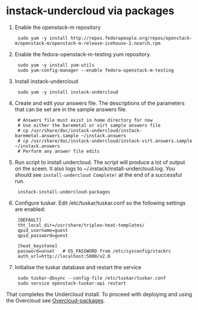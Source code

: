 instack-undercloud via packages
===============================
    
1. Enable the openstack-m repository

        sudo yum -y install http://repos.fedorapeople.org/repos/openstack-m/openstack-m/openstack-m-release-icehouse-2.noarch.rpm

1. Enable the fedora-openstack-m-testing yum repository.

        sudo yum -y install yum-utils
        sudo yum-config-manager --enable fedora-openstack-m-testing

2. Install instack-undercloud

        sudo yum -y install instack-undercloud

2. Create and edit your answers file. The descriptions of the parameters that
   can be set are in the sample answers file.

        # Answers file must exist in home directory for now
        # Use either the baremetal or virt sample answers file
        # cp /usr/share/doc/instack-undercloud/instack-baremetal.answers.sample ~/instack.answers
        # cp /usr/share/doc/instack-undercloud/instack-virt.answers.sample ~/instack.answers
        # Perform any answer file edits

3. Run script to install undercloud. The script will produce a lot of output on
   the sceen. It also logs to ~/.instack/install-undercloud.log. You should see
   `install-undercloud Complete!` at the end of a successful run.

        instack-install-undercloud-packages
        
4. Configure tuskar. Edit /etc/tuskar/tuskar.conf so the following settings are enabled: 
   
        [DEFAULT]
        tht_local_dir=/usr/share/tripleo-heat-templates/
        qpid_username=guest
        qpid_password=guest

        [heat_keystone]
        password=unset   # OS_PASSWORD from /etc/sysconfig/stackrc
        auth_url=http://localhost:5000/v2.0   

5. Initialise the tuskar database and restart the service

        sudo tuskar-dbsync --config-file /etc/tuskar/tuskar.conf
        sudo service openstack-tuskar-api restart


That completes the Undercloud install. To proceed with deploying and using the
Overcloud see [Overcloud-packages](Overcloud-packages.md).
